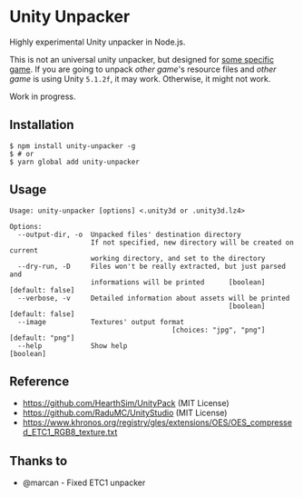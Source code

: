 # Unity Unpacker

Highly experimental Unity unpacker in Node.js.

This is not an universal unity unpacker, but designed for [some specific game](http://cinderella.idolmaster.jp/sl-stage/). If you are going to unpack *other game*'s resource files and *other game* is using Unity `5.1.2f`, it may work. Otherwise, it might not work.

Work in progress.

## Installation

```
$ npm install unity-unpacker -g
$ # or
$ yarn global add unity-unpacker
```

## Usage

```
Usage: unity-unpacker [options] <.unity3d or .unity3d.lz4>

Options:
  --output-dir, -o  Unpacked files' destination directory
                    If not specified, new directory will be created on current
                    working directory, and set to the directory
  --dry-run, -D     Files won't be really extracted, but just parsed and
                    informations will be printed      [boolean] [default: false]
  --verbose, -v     Detailed information about assets will be printed
                                                      [boolean] [default: false]
  --image           Textures' output format
                                        [choices: "jpg", "png"] [default: "png"]
  --help            Show help                                          [boolean]
```

## Reference

* https://github.com/HearthSim/UnityPack (MIT License)
* https://github.com/RaduMC/UnityStudio (MIT License)
* https://www.khronos.org/registry/gles/extensions/OES/OES_compressed_ETC1_RGB8_texture.txt

## Thanks to

* @marcan - Fixed ETC1 unpacker
